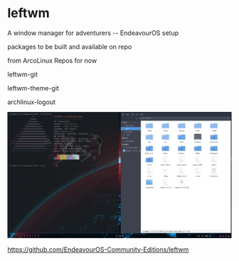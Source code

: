 # leftwm
A window manager for adventurers -- EndeavourOS setup

packages to be built and available on repo

from ArcoLinux Repos for now

leftwm-git

leftwm-theme-git

archlinux-logout


![Screenshot](https://github.com/EndeavourOS-Community-Editions/leftwm/blob/b87cf5c93c9abf1be3b71c3b360da56cec55d4b1/eos-leftwm.png)


https://github.com/EndeavourOS-Community-Editions/leftwm
